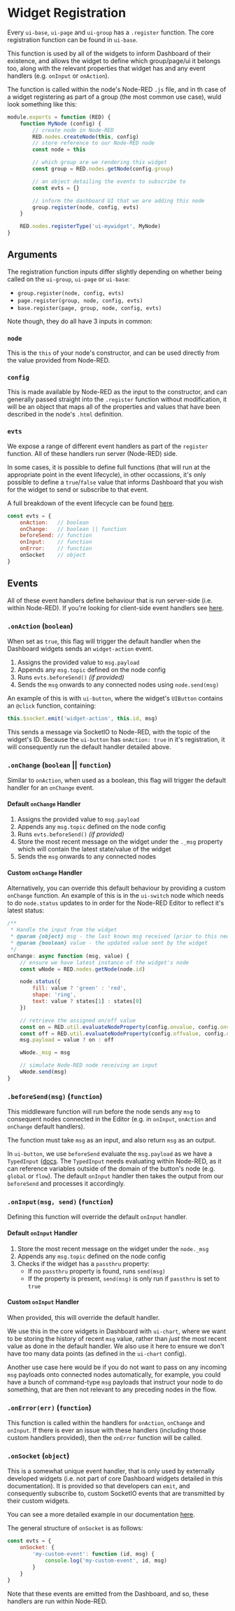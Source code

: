 # Widget Registration

Every `ui-base`, `ui-page` and `ui-group` has a `.register` function. The core registration function can be found in `ui-base`.

This function is used by all of the widgets to inform Dashboard of their existence, and allows the widget to define which group/page/ui it belongs too, along with the relevant properties that widget has and any event handlers (e.g. `onInput` or `onAction`).

The function is called within the node's Node-RED `.js` file, and in th case of a widget registering as part of a group (the most common use case), wuld look something like this:

```js
module.exports = function (RED) {
    function MyNode (config) {
        // create node in Node-RED
        RED.nodes.createNode(this, config)
        // store reference to our Node-RED node
        const node = this

        // which group are we rendering this widget
        const group = RED.nodes.getNode(config.group)

        // an object detailing the events to subscribe to
        const evts = {}

        // inform the dashboard UI that we are adding this node
        group.register(node, config, evts)
    }

    RED.nodes.registerType('ui-mywidget', MyNode)
}
```

## Arguments

The registration function inputs differ slightly depending on whether being called on the `ui-group`, `ui-page` or `ui-base`:

- `group.register(node, config, evts)`
- `page.register(group, node, config, evts)`
- `base.register(page, group, node, config, evts)`

Note though, they do all have 3 inputs in common:

### `node`

This is the `this` of your node's constructor, and can be used directly from the value provided from Node-RED.

### `config`

This is made available by Node-RED as the input to the constructor, and can generally passed straight into the `.register` function without modification, it will be an object that maps all of the properties and values that have been described in the node's `.html` definition.

### `evts`

We expose a range of different event handlers as part of the `register` function. All of these handlers run server (Node-RED) side.

In some cases, it is possible to define full functions (that will run at the appropriate point in the event lifecycle), in other occassions, it's only possible to define a `true`/`false` value that informs Dashboard that you wish for the widget to send or subscribe to that event.

A full breakdown of the event lifecycle can be found [here](../../contributing/guides/events.md).

```js
const evts = {
    onAction:   // boolean
    onChange:   // boolean || function
    beforeSend: // function
    onInput:    // function
    onError:    // function
    onSocket    // object
}
```

## Events

All of these event handlers define behaviour that is run server-side (i.e. within Node-RED). If you're looking for client-side event handlers see [here](../widgets/third-party.md#configuring-your-node).

### `.onAction` (`boolean`)

When set as `true`, this flag will trigger the default handler when the Dashboard widgets sends an `widget-action` event.

1. Assigns the provided value to `msg.payload`
2. Appends any `msg.topic` defined on the node config
3. Runs `evts.beforeSend()` _(if provided)_
4. Sends the `msg` onwards to any connected nodes using `node.send(msg)`

An example of this is with `ui-button`, where the widget's `UIButton` contains an `@click` function, containing:

```js
this.$socket.emit('widget-action', this.id, msg)
```

This sends a message via SocketIO to Node-RED, with the topic of the widget's ID. Because the `ui-button` has `onAction: true` in it's registration, it will consequently run the default handler detailed above.

### `.onChange` (`boolean` || `function`)

Similar to `onAction`, when used as a boolean, this flag will trigger the default handler for an `onChange` event. 

#### Default `onChange` Handler

1. Assigns the provided value to `msg.payload`
2. Appends any `msg.topic` defined on the node config
3. Runs `evts.beforeSend()` _(if provided)_
4. Store the most recent message on the widget under the `._msg` property which will contain the latest state/value of the widget
5. Sends the `msg` onwards to any connected nodes

#### Custom `onChange` Handler

Alternatively, you can override this default behaviour by providing a custom `onChange` function. An example of this is in the `ui-switch` node which needs to do `node.status` updates to in order for the Node-RED Editor to reflect it's latest status:

```js
/**
 * Handle the input from the widget
 * @param {object} msg - the last known msg received (prior to this new value)
 * @param {boolean} value - the updated value sent by the widget
 */
onChange: async function (msg, value) {
    // ensure we have latest instance of the widget's node
    const wNode = RED.nodes.getNode(node.id)

    node.status({
        fill: value ? 'green' : 'red',
        shape: 'ring',
        text: value ? states[1] : states[0]
    })

    // retrieve the assigned on/off value
    const on = RED.util.evaluateNodeProperty(config.onvalue, config.onvalueType, wNode)
    const off = RED.util.evaluateNodeProperty(config.offvalue, config.offvalueType, wNode)
    msg.payload = value ? on : off

    wNode._msg = msg

    // simulate Node-RED node receiving an input
    wNode.send(msg)
}
```

### `.beforeSend(msg)` (`function`)

This middleware function will run before the node sends any `msg` to consequent nodes connected in the Editor (e.g. in `onInput`, `onAction` and `onChange` default handlers). 

The function must take `msg` as an input, and also return `msg` as an output.

In `ui-button`, we use `beforeSend` evaluate the `msg.payload` as we have a `TypedInput` ([docs](https://nodered.org/docs/api/ui/typedInput/). The `TypedInput` needs evaluating within Node-RED, as it can reference variables outside of the domain of the button's node (e.g. `global` or `flow`). The default `onInput` handler then takes the output from our `beforeSend` and processes it accordingly.

### `.onInput(msg, send)` (`function`)

Defining this function will override the default `onInput` handler. 

#### Default `onInput` Handler

1. Store the most recent message on the widget under the `node._msg`
2. Appends any `msg.topic` defined on the node config
3. Checks if the widget has a `passthru` property:
    - If no `passthru` property is found, runs `send(msg)`
    - If the property is present, `send(msg)` is only run if `passthru` is set to `true`

#### Custom `onInput` Handler

When provided, this will override the default handler.

We use this in the core widgets in Dashboard with `ui-chart`, where we want to be storing the history of recent `msg` value, rather than _just_ the most recent value as done in the default handler. We also use it here to ensure we don't have too many data points (as defined in the `ui-chart` config).

Another use case here would be if you do not want to pass on any incoming `msg` payloads onto connected nodes automatically, for example, you could have a bunch of command-type `msg` payloads that instruct your node to do something, that are then not relevant to any preceding nodes in the flow.

### `.onError(err)` (`function`)

This function is called within the handlers for `onAction`, `onChange` and `onInput`. If there is ever an issue with these handlers (including those custom handlers provided), then the `onError` function will be called.

### `.onSocket` (`object`)

This is a somewhat unique event handler, that is only used by externally developed widgets (i.e. not part of core Dashboard widgets detailed in this documentation). It is provided so that developers can `emit`, and consequently subscribe to, custom SocketIO events that are transmitted by their custom widgets.

You can see a more detailed example in our documentation [here](../widgets/third-party.md#custom-socketio-events).

The general structure of `onSocket` is as follows:

```js
const evts = {
    onSocket: {
        'my-custom-event': function (id, msg) {
            console.log('my-custom-event', id, msg)
        }
    }
}
```

Note that these events are emitted from the Dashboard, and so, these handlers are run within Node-RED.
